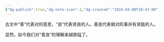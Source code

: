 ```yaml
---
{"dg-publish":true,"dg-note-icon":1,"dg-created":"2024-04-08T10:47:00","dg-updated":"2024-04-08T10:47:00","tags":["goodness"],"dg-path":"思考/善良.md","permalink":"/思考/善良/","dgPassFrontmatter":true,"noteIcon":1,"created":"2024-04-08T10:47:00","updated":"2024-04-08T10:47:00"}
---
```


古文中“善”代表对的意思，“良”代表贤良的人。善良代表做对的事并有贤能的人。

显然，如今我们对“善良”的理解来越狭隘了。